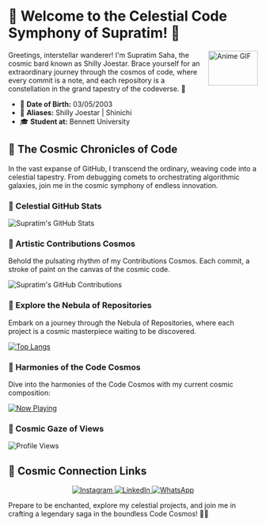 # 🌌 Welcome to the Celestial Code Symphony of Supratim! 🚀

<img align="right" alt="Anime GIF" width="100" height="70" src="https://gifdb.com/images/thumbnail/anime-boy-osamu-dazai-8u0nd6hjy63hc6th.gif">

Greetings, interstellar wanderer! I'm Supratim Saha, the cosmic bard known as Shilly Joestar. Brace yourself for an extraordinary journey through the cosmos of code, where every commit is a note, and each repository is a constellation in the grand tapestry of the codeverse. 🌠

- 📅 **Date of Birth:** 03/05/2003
- 🌟 **Aliases:** Shilly Joestar | Shinichi
- 🎓 **Student at:** Bennett University

## 🌈 The Cosmic Chronicles of Code

In the vast expanse of GitHub, I transcend the ordinary, weaving code into a celestial tapestry. From debugging comets to orchestrating algorithmic galaxies, join me in the cosmic symphony of endless innovation.

### 🚀 Celestial GitHub Stats

![Supratim's GitHub Stats](https://github-readme-stats.vercel.app/api?username=Edward876&show_icons=true&count_private=true&hide=prs&theme=radical)

### 🎨 Artistic Contributions Cosmos

Behold the pulsating rhythm of my Contributions Cosmos. Each commit, a stroke of paint on the canvas of the cosmic code.

![Supratim's GitHub Contributions](https://github-readme-streak-stats.herokuapp.com/?user=Edward876&theme=radical)

### 🌌 Explore the Nebula of Repositories

Embark on a journey through the Nebula of Repositories, where each project is a cosmic masterpiece waiting to be discovered.

[![Top Langs](https://github-readme-stats.vercel.app/api/top-langs/?username=Edward876&layout=compact&theme=radical)](https://github.com/Edward876)

### 🎵 Harmonies of the Code Cosmos

Dive into the harmonies of the Code Cosmos with my current cosmic composition:

[![Now Playing](https://spotify-now-playing-sand.vercel.app/api/spotify)](https://open.spotify.com/embed/track/4ELXBKQHnfWiNt6OUcSo15?utm_source=generator)

### 🌌 Cosmic Gaze of Views

<img src="https://komarev.com/ghpvc/?username=Edward876" alt="Profile Views" />

## 🌟 Cosmic Connection Links

<p align="center">
  <a href="https://www.instagram.com/_kudo._.shinichi_/">
    <img alt="Instagram" src="https://img.shields.io/badge/Instagram-shilly_joestar-celestial?style=for-the-badge&logo=instagram&logoColor=white" />
  </a>
  <a href="https://www.linkedin.com/in/supratim-saha-548399233">
    <img alt="LinkedIn" src="https://img.shields.io/badge/LinkedIn-Supratim_Saha-galactic?style=for-the-badge&logo=linkedin&logoColor=white" />
  </a>
  <a href="https://wa.me/918509511195">
    <img alt="WhatsApp" src="https://img.shields.io/badge/WhatsApp-Contact_Me-aurora?style=for-the-badge&logo=whatsapp&logoColor=white" />
  </a>
</p>


Prepare to be enchanted, explore my celestial projects, and join me in crafting a legendary saga in the boundless Code Cosmos! 🌌✨
